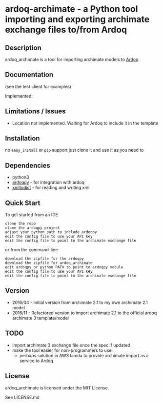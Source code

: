 # ardoq-archimate - a Python tool importing and exporting archimate exchange files to/from Ardoq

## Description

ardoq_archimate is a tool for importing archimate models to [Ardoq](https://ardoq.com).


## Documentation
(see the test client for examples)

Implemented:

## Limitations / Issues
- Location not implemented. Waiting for Ardoq to include it in the template

## Installation

no `easy_install` or `pip` support
just clone it and use it as you need to

## Dependencies

- python3
- [ardoqpy](https://github.com/jbaragry/ardoq-python-client) - for integration with ardoq
- [xmltodict](https://github.com/martinblech/xmltodict) - for reading and writing xml


## Quick Start
To get started from an IDE

    clone the repo
    clone the ardoqpy project
    adjust your python path to include ardoqpy
    edit the config file to use your API key
    edit the config file to point to the archimate exchange file

or from the command-line

    download the zipfile for the ardoqpy
    download the zipfile for ardoq_archimate
    edit ardoqpy or python PATH to point to ardoqpy module
    edit the config file to use your API key
    edit the config file to point to the archimate exchange file


## Version

- 2016/04 - Initial version from archimate 2.1 to my own archimate 2.1 model
- 2016/11 - Refactored version to import archimate 2.1 to the official ardoq archimate 3 template/model

## TODO
- import archimate 3 exchange file once the spec if updated
- make the tool easier for non-programmers to use
    - perhaps solution in AWS lamda to provide archimate import as a service to Ardoq

## License
ardoq_archimate is licensed under the MIT License

See LICENSE.md
